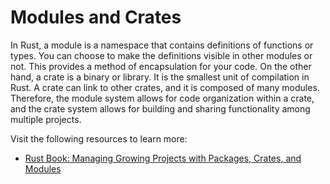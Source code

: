# Modules and Crates

In Rust, a module is a namespace that contains definitions of functions or types. You can choose to make the definitions visible in other modules or not. This provides a method of encapsulation for your code. On the other hand, a crate is a binary or library. It is the smallest unit of compilation in Rust. A crate can link to other crates, and it is composed of many modules. Therefore, the module system allows for code organization within a crate, and the crate system allows for building and sharing functionality among multiple projects.

Visit the following resources to learn more:

- [Rust Book: Managing Growing Projects with Packages, Crates, and Modules](https://doc.rust-lang.org/book/ch07-00-managing-growing-projects-with-packages-crates-and-modules.html)
